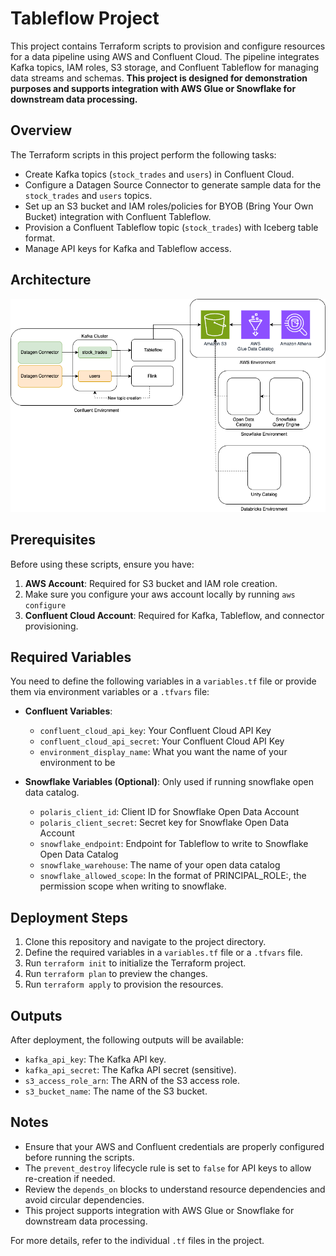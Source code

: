 # Tableflow Project

This project contains Terraform scripts to provision and configure resources for a data pipeline using AWS and Confluent Cloud. The pipeline integrates Kafka topics, IAM roles, S3 storage, and Confluent Tableflow for managing data streams and schemas. **This project is designed for demonstration purposes and supports integration with AWS Glue or Snowflake for downstream data processing.**

## Overview

The Terraform scripts in this project perform the following tasks:
- Create Kafka topics (`stock_trades` and `users`) in Confluent Cloud.
- Configure a Datagen Source Connector to generate sample data for the `stock_trades` and `users` topics.
- Set up an S3 bucket and IAM roles/policies for BYOB (Bring Your Own Bucket) integration with Confluent Tableflow.
- Provision a Confluent Tableflow topic (`stock_trades`) with Iceberg table format.
- Manage API keys for Kafka and Tableflow access.

## Architecture
![](tableflow-demo.drawio.png)

## Prerequisites

Before using these scripts, ensure you have:
1. **AWS Account**: Required for S3 bucket and IAM role creation.
2. Make sure you configure your aws account locally by running `aws configure`
3. **Confluent Cloud Account**: Required for Kafka, Tableflow, and connector provisioning.

## Required Variables

You need to define the following variables in a `variables.tf` file or provide them via environment variables or a `.tfvars` file:

- **Confluent Variables**:
  - `confluent_cloud_api_key`: Your Confluent Cloud API Key
  - `confluent_cloud_api_secret`: Your Confluent Cloud API Key
  - `environment_display_name`: What you want the name of your environment to be

- **Snowflake Variables (Optional)**:
Only used if running snowflake open data catalog.
  - `polaris_client_id`: Client ID for Snowflake Open Data Account
  - `polaris_client_secret`: Secret key for Snowflake Open Data Account
  - `snowflake_endpoint`: Endpoint for Tableflow to write to Snowflake Open Data Catalog
  - `snowflake_warehouse`: The name of your open data catalog
  - `snowflake_allowed_scope`: In the format of PRINCIPAL_ROLE:<my-principal-role>, the permission scope when writing to snowflake.

## Deployment Steps

1. Clone this repository and navigate to the project directory.
2. Define the required variables in a `variables.tf` file or a `.tfvars` file.
3. Run `terraform init` to initialize the Terraform project.
4. Run `terraform plan` to preview the changes.
5. Run `terraform apply` to provision the resources.

## Outputs

After deployment, the following outputs will be available:
- `kafka_api_key`: The Kafka API key.
- `kafka_api_secret`: The Kafka API secret (sensitive).
- `s3_access_role_arn`: The ARN of the S3 access role.
- `s3_bucket_name`: The name of the S3 bucket.

## Notes

- Ensure that your AWS and Confluent credentials are properly configured before running the scripts.
- The `prevent_destroy` lifecycle rule is set to `false` for API keys to allow re-creation if needed.
- Review the `depends_on` blocks to understand resource dependencies and avoid circular dependencies.
- This project supports integration with AWS Glue or Snowflake for downstream data processing.

For more details, refer to the individual `.tf` files in the project.
